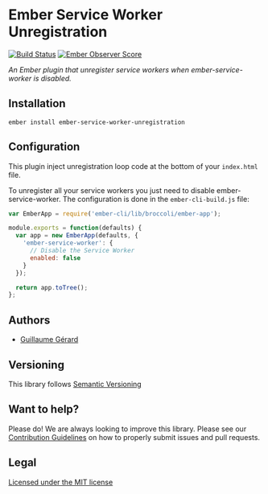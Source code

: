 # Ember Service Worker Unregistration

[![Build Status](https://travis-ci.org/GreatWizard/ember-service-worker-unregistration.svg?branch=master)](https://travis-ci.org/GreatWizard/ember-service-worker-unregistration) [![Ember Observer Score](https://emberobserver.com/badges/ember-service-worker-unregistration.svg)](https://emberobserver.com/addons/ember-service-worker-unregistration)

_An Ember plugin that unregister service workers when ember-service-worker is disabled._

## Installation

```
ember install ember-service-worker-unregistration
```

## Configuration

This plugin inject unregistration loop code at the bottom of your `index.html` file.

To unregister all your service workers you just need to disable ember-service-worker.
The configuration is done in the `ember-cli-build.js` file:

```js
var EmberApp = require('ember-cli/lib/broccoli/ember-app');

module.exports = function(defaults) {
  var app = new EmberApp(defaults, {
    'ember-service-worker': {
      // Disable the Service Worker
      enabled: false
    }
  });

  return app.toTree();
};
```

## Authors

* [Guillaume Gérard](http://twitter.com/ggerard88)

## Versioning

This library follows [Semantic Versioning](http://semver.org)

## Want to help?

Please do! We are always looking to improve this library. Please see our
[Contribution Guidelines](https://github.com/greatwizard/ember-service-worker-unregistration/blob/master/CONTRIBUTING.md)
on how to properly submit issues and pull requests.

## Legal

[Licensed under the MIT license](http://www.opensource.org/licenses/mit-license.php)
